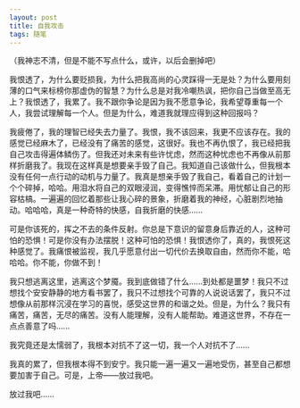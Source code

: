 ```yaml
---
layout: post
title: 自我攻击
tags: 随笔
---
```


（我神志不清，但是不能不写点什么，或许，以后会删掉吧）

我恨透了，为什么要贬损我，为什么把我高尚的心灵踩得一无是处？为什么要用刻薄的口气来标榜你那虚伪的智慧？为什么总是对我冷嘲热讽，把你自己当做至高无上？我恨透了，我累了。我不跟你争论是因为我不愿意争论，我希望尊重每一个人，我尝试理解每一个人。但是为什么，难道我就理应得到这种回报吗？

我疲倦了，我的理智已经失去力量了。我恨，我不该回来，我更不应该存在。我的感觉已经麻木了，已经没有了痛苦的感觉，这很好。我也不再仇恨了，我已经把我自己攻击得遍体鳞伤了。但我还对未来有些许忧虑，然而这种忧虑也不再像从前那样折磨我了。我现在这样真是想要亲手毁了自己。我知道自己该做什么，但我根本没有任何一点行动的动机与力量了。我真是想亲手毁了我自己，看着自己的计划一个个碎掉，哈哈。用泪水将自己的双眼浸润，变得憔悴而呆滞。用忧郁让自己的形容枯槁。一遍遍的回忆着那些让我心碎的景象，折磨着我的神经，心脏剧烈地抽动。哈哈哈，真是一种奇特的快感，自我折磨的快感......

可是你该死的，挥之不去的条件反射。你总是下意识的留意身后靠近的人，这种可怕的恐惧！可是你没有办法摆脱！这种可怕的恐惧！我恨透你了，真的，我恨死这种感觉了。我痛恨被监视，我几乎愿意付出一切代价去换取自由，然而你不能，哈哈哈。你不能，你做不到！

我只想逃离这里，逃离这个梦魇。我到底做错了什么......到处都是噩梦！我只不过想找个安安静静的地方看书罢了，我只不过想找个可靠的人说说话罢了，我只不过想像从前那样沉浸在学习的喜悦，感受这世界的和谐之处。但是，为什么？我只有痛苦，痛苦，无尽的痛苦。没有人能理解，没有人能帮助。难道这世界，不存在一点点善意了吗......

我究竟还是太懦弱了，我根本对抗不了这一切，我一个人对抗不了......

我真的累了，但我根本得不到安宁。我只能一遍一遍又一遍地受伤，甚至自己都想要加害于自己。可是，上帝——放过我吧。

放过我吧......
